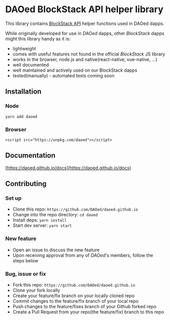 # DAOed BlockStack API helper library

This library contains [BlockStack API](https://core.blockstack.org/) helper functions used in DAOed dapps.

While originally developed for use in *DAOed* dapps, other *BlockStack* dapps might this library handy as it is:
* lightweight
* comes with useful features not found in the official *BlockStack* JS library
* works in the browser, node.js and native(react-native, vue-native, ...)
* well documented
* well maintained and actively used on our BlockStack dapps
* tested(manually) - automated tests coming soon


## Installation

### Node

`yarn add daoed`

### Browser

`<script src="https://unpkg.com/daoed"></script>`


## Documentation

[https://daoed.github.io/docs](https://daoed.github.io/docs)


## Contributing

### Set up
* Clone this repo: `https://github.com/DAOed/daoed.github.io`
* Change into the repo directory: `cd daoed`
* Install deps: `yarn install`
* Start dev server: `yarn start`

### New feature
* Open an issue to discuss the new feature
* Upon receiving approval from any of *DAOed*'s members, follow the steps below

### Bug, issue or fix
* Fork this repo: `https://github.com/DAOed/daoed.github.io`
* Clone your fork locally
* Create your feature/fix branch on your locally cloned repo
* Commit changes to the feature/fix branch of your local repo
* Push changes to the feature/fixes branch of your Github forked repo
* Create a Pull Request from your repo(the feature/fix) branch to this repo

